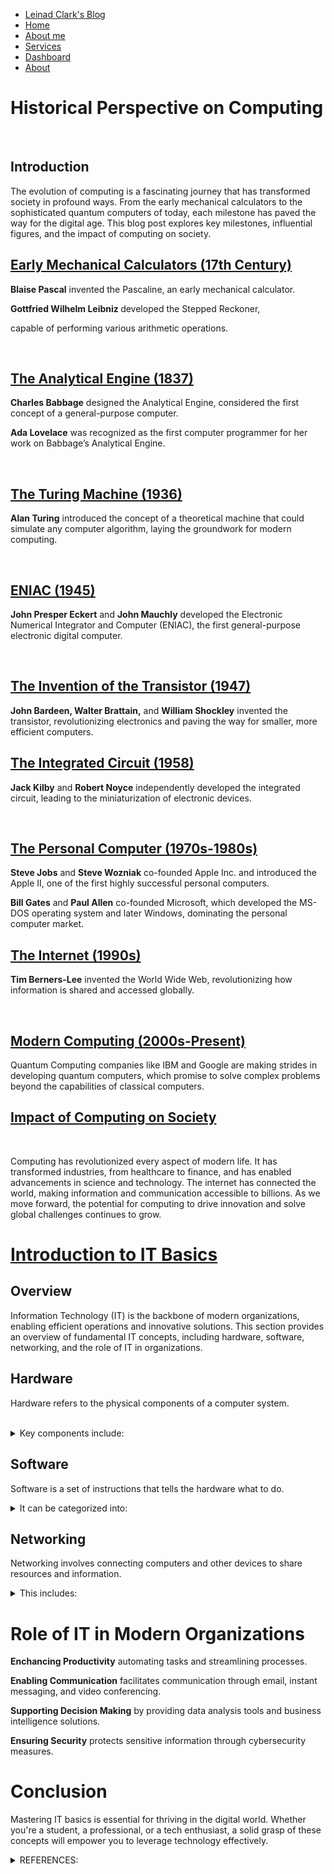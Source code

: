 <!DOCTYPE html>
<html lang="en">
<head>
    <meta charset="UTF-8">
    <meta name="viewport" content="width=device-width, initial-scale=1.0">
    <meta http-equiv="X-UA-Compatible" content="ie=edge">
    <link rel="stylesheet" href="style.css">
    <title>Leinad's Blog</title>
</head>
<body>
    <nav id="navbar">
        <ul>
          <li class="logo"><a href="#">Leinad Clark's Blog</a></li>
          <li><a href="#">Home</a></li>
          <li><a href="#">About me</a></li>
          <li><a href="#">Services</a></li>      
          <li><a href="#">Dashboard</a></li>
          <li><a href="#">About</a></li>
        </ul>
    </nav>
    <div class="center-content">
      <h1>Historical Perspective on Computing</h1>
   &nbsp;
        <h2>Introduction</h2>
        <p>
          The evolution of computing is a fascinating journey that has transformed society in profound ways. 
          From the early mechanical calculators to the sophisticated quantum computers of today, each milestone has paved the way for the digital age. 
          This blog post explores key milestones, influential figures, and the impact of computing on society.
        </p>
      </div> 
      <div class="center-content">
        <h2><u>Early Mechanical Calculators (17th Century)</u></h2>
        <p>
           <b>Blaise Pascal</b>
          invented the Pascaline, an early mechanical calculator.
        </p>
        <p>
           <b>Gottfried Wilhelm Leibniz </b> 
          developed the Stepped Reckoner,</p>
        <p>
          capable of performing various arithmetic operations.
        </p>
  &nbsp;
        <h2><u>The Analytical Engine (1837)</u></h2>
        <p>
          <b>Charles Babbage</b> 
          designed the Analytical Engine, considered the first concept of a general-purpose computer.
        </p>
<p>
  <b>Ada Lovelace</b>
  was recognized as the first computer programmer for her work on Babbage’s Analytical Engine.
</p>
  &nbsp;
        <h2><u>The Turing Machine (1936)</u></h2>
  <p>
    <b>Alan Turing</b>
  introduced the concept of a theoretical machine that could simulate any computer algorithm, laying the groundwork for modern computing.
  </p>
  &nbsp;
       <h2><u>ENIAC (1945)</u></h2>
        <p>
          <b>John Presper Eckert</b> and <b>John Mauchly</b>
      developed the Electronic Numerical Integrator and Computer (ENIAC), the first general-purpose electronic digital computer.
      </p>
  &nbsp;
  <h2><u>The Invention of the Transistor (1947)</u></h2>
  <p>
    <b>John Bardeen, Walter Brattain,</b> and <b>William Shockley</b>
    invented the transistor, revolutionizing electronics and paving the way for smaller, more efficient computers.
  </p>
  <h2><u>The Integrated Circuit (1958)</u></h2>
  <p>
    <b>Jack Kilby</b> and <b>Robert Noyce</b>
    independently developed the integrated circuit, leading to the miniaturization of electronic devices.
  </p>
  &nbsp;
  <h2><u>The Personal Computer (1970s-1980s)</u></h2>
  <p> 
    <b>Steve Jobs</b> and <b>Steve Wozniak</b>
    co-founded Apple Inc. and introduced the Apple II, one of the first highly successful personal computers.
  </p>
  <p> 
    <b>Bill Gates</b> and <b>Paul Allen</b>
    co-founded Microsoft, which developed the MS-DOS operating system and later Windows, dominating the personal computer market.
  </p>
  <h2><u>The Internet (1990s)</u></h2>
 <p> 
  <b>Tim Berners-Lee</b> 
  invented the World Wide Web, revolutionizing how information is shared and accessed globally.
</p>
  &nbsp;
  <h2><u>Modern Computing (2000s-Present)</u></h2>
  <p> 
  Quantum Computing companies like IBM and Google are making strides in developing quantum computers, which promise to solve complex problems beyond the capabilities of classical computers.
  </p> 
      <div class="center-content">
        <h2><u>Impact of Computing on Society</u></h2>
 &nbsp;
        <p>
        Computing has revolutionized every aspect of modern life. It has transformed industries, from healthcare to finance, and has enabled advancements in science and technology. The internet has connected the world, making information and communication accessible to billions. As we move forward, the potential for computing to drive innovation and solve global challenges continues to grow.
        </p>
      </div>
</div>
      <div class="center-content">
          <h1><u>Introduction to IT Basics</u></h1>
      <div class="center-content">
          <h2>Overview</h2>
          <p>
            Information Technology (IT) is the backbone of modern organizations, enabling efficient operations and innovative solutions. This section provides an overview of fundamental IT concepts, including hardware, software, networking, and the role of IT in organizations.
          </p>
      <div class="center-content">
        <h2>Hardware</h2>
        <p>
          Hardware refers to the physical components of a computer system. 
        </p>
&nbsp;
        <details>
          <summary>Key components include:</summary>
          <ul>
            &nbsp;
            <li><b>Central Processing Unit (CPU)</b> The brain of the computer, responsible for executing instructions.</li>
            &nbsp;
            <li><b>Memory (RAM)</b> Data and instructions that are currently in use are stored temporarily.</li>
            &nbsp;
            <li><b>Storage Devices</b> Long-term data storage solutions, such as hard drives and solid-state drives.</li>
            &nbsp;
            <li><b>Input/Output Devices</b> Components like keyboards, mice, and monitors that allow users to interact with the computer.</li>
          </ul>
        </details>
      </div>
      <div class="center-content">
        <h2>Software</h2>
        <p>
          Software is a set of instructions that tells the hardware what to do.
        </p>
        <details>
          <summary>It can be categorized into:</summary>
&nbsp;
          <ul>
            <li><b>System Software</b> Includes operating systems like Windows, macOS, and Linux, which manage hardware and software resources.
            </li>
            &nbsp;
            <li><b>Application Software</b> Programs designed for specific tasks, such as word processors, web browsers, and games.
            </li>
          </ul>
        </details>
      </div>
      <div class="center-content">
        <h2>Networking</h2>
        <p>
          Networking involves connecting computers and other devices to share resources and information. 
        </p>
        <details>
          <summary>This includes:</summary>
&nbsp;
          <ul>
            <li><b>Local Area Network (LAN)</b> A network that connects devices within a limited area, such as a home or office.
            </li>
            &nbsp;
            <li><b>Wide Area Network (WAN) </b> A network that spans a large geographic area, connecting multiple LANs.
            </li>
            <li><b>Internet</b> The global network of interconnected computers that enables communication and data exchange worldwide.
            </li>
          </ul>
        </details>
      </div>
      </div>
      </div>
<div class="center-content">
  <h1>Role of IT in Modern Organizations</h1>
<p><b>Enchancing Productivity</b> automating tasks and streamlining processes.</p>
<p><b>Enabling Communication</b> facilitates communication through email, instant messaging, and video conferencing.</p>
<p><b>Supporting Decision Making</b> by providing data analysis tools and business intelligence solutions.</p>
<p><b>Ensuring Security</b> protects sensitive information through cybersecurity measures.</p>
</div>
<div class="center-content">
<h1>Conclusion</h1>
<p>
  Mastering IT basics is essential for thriving in the digital world. Whether you're a student, a professional, or a tech enthusiast, a solid grasp of these concepts will empower you to leverage technology effectively.
</p>
<div class="center-content">
  <details><summary>REFERENCES:</summary>
&nbsp;
    <ul>
      <li>
      <a href="https://doi.org/10.1145/274382.274387" target="_blank">
        Bogoiavlenski, I. A., Clear, A. G., Davies, G., Flack, H., Myers, J. P., Rasala, R., Goldweber, M., & Impagliazzo, J. (1997). Historical perspectives on the computing curriculum. ACM SIGCUE Outlook, 25(4), 94–111. https://doi.org/10.1145/274382.274387
      </a>
    </li>
    </ul>
&nbsp;  
    <ul>
    <li>
    <a href="https://www.cnbc.com/2018/03/27/eight-milestones-in-the-development-of-computers-and-home-technology.html" target="_blank">
      Frangoul, A. (2018, March 27). From the Apple Mac to the World Wide Web: Eight milestones in the development of computers and home technology. CNBC. https://www.cnbc.com/2018/03/27/eight-milestones-in-the-development-of-computers-and-home-technology.html
      </a>
      </li>
      </ul>
 &nbsp;  
    <ul>
    <li>
    <a 
    href="https://www.livescience.com/20718-computer-history.html" target="_blank">
    Williamson, T. (2023, December 22). History of computers: A brief timeline. livescience.com. https://www.livescience.com/20718-computer-history.html
    </a>
    </li>
    </ul>
&nbsp;  
      <ul>
      <li>
      <a href="https://doi.org/10.1007/978-3-642-15187-3_11" target="_blank">
        Wirth, N. (2010). Computer Science: a historical perspective and a current assessment. In Springer eBooks (p. 151). https://doi.org/10.1007/978-3-642-15187-3_11
      </a>
      </li>
      </ul>
  </details>
  </div>
  
  <script>
    let lastScrollTop = 0;
    const navbar = document.getElementById("navbar");

    window.addEventListener("scroll", function() {
      let currentScroll = window.pageYOffset || document.documentElement.scrollTop;
      
      if (currentScroll > lastScrollTop) {
        
        navbar.classList.add("hidden");
      } else {
      
        navbar.classList.remove("hidden");
      }
      lastScrollTop = currentScroll <= 0 ? 0 : currentScroll; // For Mobile or negative scrolling
    });
  </script>
  
</body>
</html>
